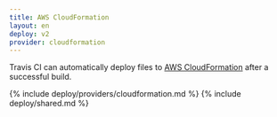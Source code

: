 ```yaml
---
title: AWS CloudFormation
layout: en
deploy: v2
provider: cloudformation
---
```


Travis CI can automatically deploy files to [AWS CloudFormation](https://docs.aws.amazon.com/cloudformation/)
after a successful build.

{% include deploy/providers/cloudformation.md %}
{% include deploy/shared.md %}
